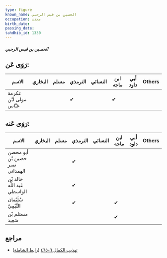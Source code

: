 ```yaml
---
type: figure
known_name: الحسين بن قيس الرحبي
occupation: محدث
birth_date:
passing_date:
tahdhib_id: 1330
---
```

##### الحسين بن قيس الرحبي

## رَوَى عَن:
| الاسم                   | البخاري | مسلم | الترمذي | النسائي | ابن ماجه | أبي داود | Others |
| ----------------------- | ------- | ---- | ------- | ------- | -------- | -------- | ------ |
| عكرمة مولى ابْن عَبَّاس |         |      | ✔       |         | ✔        |          |        |
## رَوَى عَنه:
| الاسم                           | البخاري | مسلم | الترمذي | النسائي | ابن ماجه | أبي داود | Others |
| ------------------------------- | ------- | ---- | ------- | ------- | -------- | -------- | ------ |
| أبو محصن حصين بْن نمير الهمداني |         |      | ✔       |         |          |          |        |
| خالد بْن عَبد اللَّه الواسطي    |         |      | ✔       |         |          |          |        |
| سُلَيْمان التَّيْمِيّ           |         |      | ✔       |         | ✔        |          |        |
| مستلم بْن سَعِيد                |         |      |         |         | ✔        |          |        |
## مراجع
- [تهذيب الكمال ٦-٤٦٥](obsidian://open?vault=Tahdhib-al-Kamal&file=Figures/١٣٣٠-الحسين%20بن%20قيس%20الرحبي) ([رابط الشاملة](https://shamela.ws/book/3722/3129))